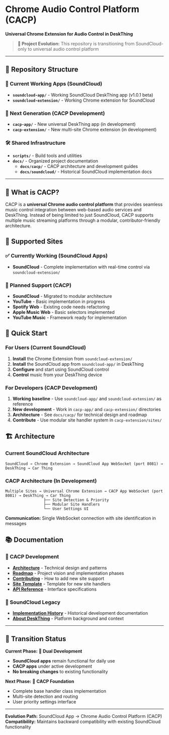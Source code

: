 # Chrome Audio Control Platform (CACP)

**Universal Chrome Extension for Audio Control in DeskThing**

> **🚧 Project Evolution:** This repository is transitioning from SoundCloud-only to universal audio control platform

---

## 📁 **Repository Structure**

### **🎵 Current Working Apps (SoundCloud)**
- **`soundcloud-app/`** - Working SoundCloud DeskThing app (v1.0.1 beta)
- **`soundcloud-extension/`** - Working Chrome extension for SoundCloud

### **🎯 Next Generation (CACP Development)**
- **`cacp-app/`** - New universal DeskThing app (in development)
- **`cacp-extension/`** - New multi-site Chrome extension (in development)

### **🛠️ Shared Infrastructure**
- **`scripts/`** - Build tools and utilities
- **`docs/`** - Organized project documentation
  - **`docs/cacp/`** - CACP architecture and development guides
  - **`docs/soundcloud/`** - Historical SoundCloud implementation docs

---

## 🎯 **What is CACP?**

CACP is a **universal Chrome audio control platform** that provides seamless music control integration between web-based audio services and DeskThing. Instead of being limited to just SoundCloud, CACP supports multiple music streaming platforms through a modular, contributor-friendly architecture.

## 🎵 **Supported Sites**

### **✅ Currently Working (SoundCloud Apps)**
- **SoundCloud** - Complete implementation with real-time control via `soundcloud-extension/`

### **🚧 Planned Support (CACP)**
- **SoundCloud** - Migrated to modular architecture
- **YouTube** - Basic implementation in progress
- **Spotify Web** - Existing code needs refactoring
- **Apple Music Web** - Basic selectors implemented
- **YouTube Music** - Framework ready for implementation

## 🚀 **Quick Start**

### **For Users (Current SoundCloud)**
1. **Install** the Chrome Extension from `soundcloud-extension/`
2. **Install** the SoundCloud app from `soundcloud-app/` in DeskThing
3. **Configure** and start using SoundCloud control
4. **Control** music from your DeskThing device

### **For Developers (CACP Development)**
1. **Working baseline** - Use `soundcloud-app/` and `soundcloud-extension/` as reference
2. **New development** - Work in `cacp-app/` and `cacp-extension/` directories
3. **Architecture** - See `docs/cacp/` for technical design and roadmap
4. **Contribute** - Use modular site handler system in `cacp-extension/sites/`

## 🏗️ **Architecture**

### **Current SoundCloud Architecture**
```
SoundCloud → Chrome Extension → SoundCloud App WebSocket (port 8081) → DeskThing → Car Thing
```

### **CACP Architecture (In Development)**
```
Multiple Sites → Universal Chrome Extension → CACP App WebSocket (port 8081) → DeskThing → Car Thing
                 ├── Site Detection & Priority
                 ├── Modular Site Handlers  
                 └── User Settings UI
```

**Communication:** Single WebSocket connection with site identification in messages

## 📚 **Documentation**

### **🎯 CACP Development**
- **[Architecture](./docs/cacp/architecture.md)** - Technical design and patterns
- **[Roadmap](./docs/cacp/roadmap.md)** - Project vision and implementation phases  
- **[Contributing](./docs/cacp/contributing.md)** - How to add new site support
- **[Site Template](./docs/cacp/site-template.md)** - Template for new site handlers
- **[API Reference](./docs/cacp/api-reference.md)** - Interface specifications

### **🎵 SoundCloud Legacy**
- **[Implementation History](./docs/soundcloud/)** - Historical development documentation
- **[About DeskThing](./about-deskthing.md)** - Platform background and context

---

## 🔄 **Transition Status**

**Current Phase:** 🚧 **Dual Development**
- **SoundCloud apps** remain functional for daily use
- **CACP apps** under active development
- **No breaking changes** to existing functionality

**Next Phase:** 🎯 **CACP Foundation**
- Complete base handler class implementation
- Multi-site detection and routing
- User priority settings interface

---

**Evolution Path:** SoundCloud App → Chrome Audio Control Platform (CACP)  
**Compatibility:** Maintains backward compatibility with existing SoundCloud functionality
